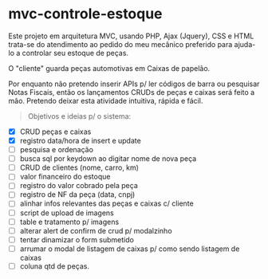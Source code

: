 # mvc-controle-estoque

Este projeto em arquitetura MVC, usando PHP, Ajax (Jquery), CSS e HTML trata-se do atendimento ao pedido do meu mecânico preferido para ajuda-lo a controlar seu estoque de peças.

O "cliente" guarda peças automotivas em Caixas de papelão.

Por enquanto não pretendo inserir APIs p/ ler códigos de barra ou pesquisar Notas Fiscais, então os lançamentos CRUDs de peças e caixas será feito a mão.
Pretendo deixar esta atividade intuitiva, rápida e fácil.

> Objetivos e ideias p/ o sistema:
- [x] CRUD peças e caixas
- [x] registro data/hora de insert e update
- [ ] pesquisa e ordenação
- [ ] busca sql por keydown ao digitar nome de nova peça
- [ ] CRUD de clientes (nome, carro, km)
- [ ] valor financeiro do estoque
- [ ] registro do valor cobrado pela peça
- [ ] registro de NF da peça (data, cnpj)
- [ ] alinhar infos relevantes das peças e caixas c/ cliente
- [ ] script de upload de imagens
- [ ] table e tratamento p/ imagens
- [ ] alterar alert de confirm de crud p/ modalzinho
- [ ] tentar dinamizar o form submetido
- [ ] arrumar o modal de listagem de caixas p/ como sendo listagem de caixas
- [ ] coluna qtd de peças.
